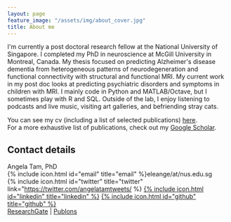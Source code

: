 ```yaml
---
layout: page
feature_image: "/assets/img/about_cover.jpg"
title: About me
---
```


I'm currently a post doctoral research fellow at the National University of Singapore. I completed my PhD in neuroscience at McGill University in Montreal, Canada. My thesis focused on predicting Alzheimer's disease dementia from heterogeneous patterns of neurodegeneration and functional connectivity with structural and functional MRI. My current work in my post doc looks at predicting psychiatric disorders and symptoms in children with MRI. I mainly code in Python and MATLAB/Octave, but I sometimes play with R and SQL. Outside of the lab, I enjoy listening to podcasts and live music, visiting art galleries, and befriending stray cats.

You can see my cv (including a list of selected publications) [here](https://github.com/angela-tam/cv/blob/master/cv_angela_tam.pdf).<br/>
For a more exhaustive list of publications, check out my [Google Scholar](https://scholar.google.ca/citations?user=XExd2eQAAAAJ&hl=en).<br/>

## Contact details
Angela Tam, PhD<br/>
{% include icon.html id="email" title="email" %}eleange/at/nus.edu.sg<br/>
{% include icon.html id="twitter" title="twitter" link="https://twitter.com/angelatamtweets/ %} [{% include icon.html id="linkedin" title="linkedin" %}](https://www.linkedin.com/in/angela-tam-2054813b/) [{% include icon.html id="github" title="github" %}](https://github.com/angela-tam) <br/>
[ResearchGate](https://www.researchgate.net/profile/Angela_Tam3) | [Publons](https://publons.com/researcher/317335/angela-tam/)
